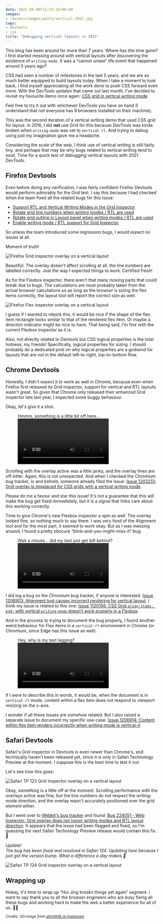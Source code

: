 ```yaml
---
date: 2021-05-08T13:53:22+08:00
images: 
- /assets/images/posts/vertical-2021.jpg
tags:
- devtools
- css
title: "Debugging vertical layouts in 2021"
---
```

This blog has been around for more than 7 years. Where has the time gone? I first started messing around with vertical layouts after discovering the existence of `writing-mode`. It was a “cannot unsee” life event that happened around 5 years ago?

CSS had seen a number of milestones in the last 5 years, and we are so much better equipped to build layouts today. When I take a moment to look back, I find myself appreciating all the work done to push CSS forward even more. With the DevTools updates that came out last month, I've decided to revisit my favourite demo once again: [CSS grid in vertical writing mode](https://huijing.github.io/demos/grids-vertical/)

Feel free to try it out with whichever DevTools you have on hand (I understand that not everyone has 9 browsers installed on their machine).

This was the second iteration of a vertical writing demo that used CSS grid for layout. In 2016, I did **not** use Grid for this because DevTools was kinda broken when `writing-mode` was set to `vertical-rl`. And trying to debug using just my imagination gave me a headache.

Considering the scale of the web, I think use of vertical writing is still fairly tiny, and perhaps that may be why bugs related to vertical writing tend to exist. Time for a quick test of debugging vertical layouts with 2021 DevTools.

## Firefox Devtools

Even before doing any verification, I was fairly confident Firefox Devtools would perform admirably for the Grid test. I say this because I had checked when the team fixed all the related bugs for this issue:
- [Support RTL and Vertical Writing Modes in the Grid Inspector](https://bugzilla.mozilla.org/show_bug.cgi?id=1303171)
- [Rotate grid line numbers when writing modes / RTL are used](https://bugzilla.mozilla.org/show_bug.cgi?id=1430916)
- [Rotate grid outline in Layout panel when writing modes / RTL are used](https://bugzilla.mozilla.org/show_bug.cgi?id=1430918)
- [Enable writing mode / RTL support for Grid Inspector](https://bugzilla.mozilla.org/show_bug.cgi?id=1430919)

So unless the team introduced some regression bugs, I would expect no issues at all.

Moment of truth!

<img srcset="/assets/images/posts/grid-vertical/dt-ffgrid-480.png 480w, /assets/images/posts/grid-vertical/dt-ffgrid-640.png 640w, /assets/images/posts/grid-vertical/dt-ffgrid-960.png 960w, /assets/images/posts/grid-vertical/dt-ffgrid-1280.png 1280w" sizes="(max-width: 400px) 100vw, (max-width: 960px) 75vw, 640px" src="/assets/images/posts/grid-vertical/dt-ffgrid-640.png" alt="Firefox Grid inspector overlay on a vertical layout">

Beautiful. The overlay doesn't affect scrolling at all, the line numbers are labelled correctly. Just the way I expected things to work. Certified fresh!

As for the Flexbox inspector, there aren't that many moving parts that could break due to bugs. The calculations are most probably taken from the actual browser calculations so as long as the browser is sizing the flex items correctly, the layout tool will report the correct size as well.

<img srcset="/assets/images/posts/grid-vertical/dt-ff-flex-480.png 480w, /assets/images/posts/grid-vertical/dt-ff-flex-640.png 640w, /assets/images/posts/grid-vertical/dt-ff-flex-960.png 960w, /assets/images/posts/grid-vertical/dt-ff-flex-1280.png 1280w" sizes="(max-width: 400px) 100vw, (max-width: 960px) 75vw, 640px" src="/assets/images/posts/grid-vertical/dt-ff-flex-640.png" alt="Firefox Flex inspector overlay on a vertical layout">

I guess if I wanted to nitpick this, it would be nice if the shape of the flex item rectangle looks similar to that of the rendered flex item. Or maybe a direction indicator might be nice to have. That being said, I'm fine with the current Flexbox inspector as it is.

Also, not directly related to Devtools but CSS logical properties is the total hotness, my friends! Specifically, logical properties for sizing. I should probably do a dedicated post on why logical properties are a godsend for layouts that are not in the default left-to-right, top-to-bottom flow.

## Chrome Devtools

Honestly, I didn't expect it to work as well in Chrome, because even when Firefox first released its Grid inspector, support for vertical and RTL layouts wasn't great. So given that Chrome only released their enhanced Grid inspector late last year, I expected some buggy behaviour.

Okay, let's give it a shot.

<figure>
    <figcaption>Hmmm, something is a little bit off here…</figcaption>
    <video src="/assets/videos/dt-chrome-bug.mp4" controls autoplay loop></video>
</figure>

Scrolling with the overlay active was a little janky, and the overlay lines are off-kilter. Again, this is not unexpected. And when I checked the Chromium bug tracker, lo and behold, someone already filed the issue: [Issue 1203251: Grid overlay is misplaced for CSS grids with a vertical writing mode](https://bugs.chromium.org/p/chromium/issues/detail?id=1203251&q=devtools%20grid&can=2).

Please do me a favour and star this issue! It's not a guarantee that this will make the bug get fixed immediately, but it is a signal that folks care about this working correctly.

Time to give Chrome's new Flexbox inspector a spin as well. The overlay looked fine, so nothing much to say there. I was very fond of the Alignment tool and for the most part, it seemed to work okay. But as I was messing around, I found a pretty obscure “blink-and-you-might-miss-it” bug.

<figure>
    <figcaption>Wait a minute… did my text just get left behind?</figcaption>
    <video src="/assets/videos/dt-chrome-flex-bug.mp4" controls autoplay loop></video>
</figure>

I did log a bug on the Chromium bug tracker, if anyone is interested. [Issue 1206903: Alignment tool causes incorrect rendering for vertical layout](https://bugs.chromium.org/p/chromium/issues/detail?id=1206903). I think my issue is related to this one: [Issue 1120156: CSS Grid `align-items: end;` with vertical `writing-mode` doesn't work properly in a Flexbox](https://bugs.chromium.org/p/chromium/issues/detail?id=1120156).

And in the process to trying to document the bug properly, I found another weird behaviour for Flex items in a `vertical-rl` environment in Chrome (or Chromium, since Edge has this issue as well).

<figure>
    <figcaption>Hey, why is my text lagging?</figcaption>
    <video src="/assets/videos/chrome-flex-bug.mp4" controls autoplay loop></video>
</figure>

If I were to describe this in words, it would be, when the document is in `vertical-rl` mode, content within a flex item does not respond to viewport resizing on the x-axis.

I wonder if all these issues are somehow related. But I also raised a separate issue to document my specific use-case. [Issue 1206914: Content within flex item renders incorrectly when writing-mode is vertical-rl](https://bugs.chromium.org/p/chromium/issues/detail?id=1206914)

## Safari Devtools

Safari's Grid inspector in Devtools is even newer than Chrome's, and technically haven't been released yet, since it is only in Safari Technology Preview at the moment. I suppose this is the best time to test it out.

Let's see how this goes:

<img srcset="/assets/images/posts/grid-vertical/dt-webkit-bug-480.png 480w, /assets/images/posts/grid-vertical/dt-webkit-bug-640.png 640w, /assets/images/posts/grid-vertical/dt-webkit-bug-960.png 960w, /assets/images/posts/grid-vertical/dt-webkit-bug-1280.png 1280w" sizes="(max-width: 400px) 100vw, (max-width: 960px) 75vw, 640px" src="/assets/images/posts/grid-vertical/dt-webkit-bug-640.png" alt="Safari TP 123 Grid inspector overlay on a vertical layout">

Okay, something is a little off at the moment. Scrolling performance with the overlays active was fine, but the line numbers do not respect the writing-mode direction, and the overlay wasn't accurately positioned over the grid element either.

But I went over to [Webkit's bug tracker](https://bugs.webkit.org/) and found: [Bug 224051 - Web Inspector: Grid overlay does not honor writing modes and RTL layout direction](https://bugs.webkit.org/show_bug.cgi?id=224051). It appears that the issue had been flagged and fixed, so I'm guessing the next Safari Technology Preview release would contain this fix. <span class="emoji" role="img" tabindex="0" aria-label="rocket">&#x1F680;</span>

*Update!*  
*The bug has been fixed and resolved in Safari 124. Updating here because I just got the version bump. What a difference a day makes <span class="emoji" role="img" tabindex="0" aria-label="person dancing">&#x1F483;</span>.*

<img srcset="/assets/images/posts/grid-vertical/dt-safari-fix-480.png 480w, /assets/images/posts/grid-vertical/dt-safari-fix-640.png 640w, /assets/images/posts/grid-vertical/dt-safari-fix-960.png 960w, /assets/images/posts/grid-vertical/dt-safari-fix-1280.png 1280w" sizes="(max-width: 400px) 100vw, (max-width: 960px) 75vw, 640px" src="/assets/images/posts/grid-vertical/dt-safari-fix-640.png" alt="Safari TP 124 Grid inspector overlay on a vertical layout">

## Wrapping up

Hokay, it's time to wrap up “Hui Jing breaks things yet again” segment. I want to say thank you to all the browser engineers who are busy fixing all these bugs and working hard to make the web a better experience for all of us. <span class="emoji" role="img" tabindex="0" aria-label="person bowing">&#x1F647;&#x200D;&#x2640;&#xFE0F;</span>

<em><small>Credits: OG:image from <a href="https://www.instagram.com/p/B9iEXx6hJzh/">alto0908 on Instagram</a></small></em>
